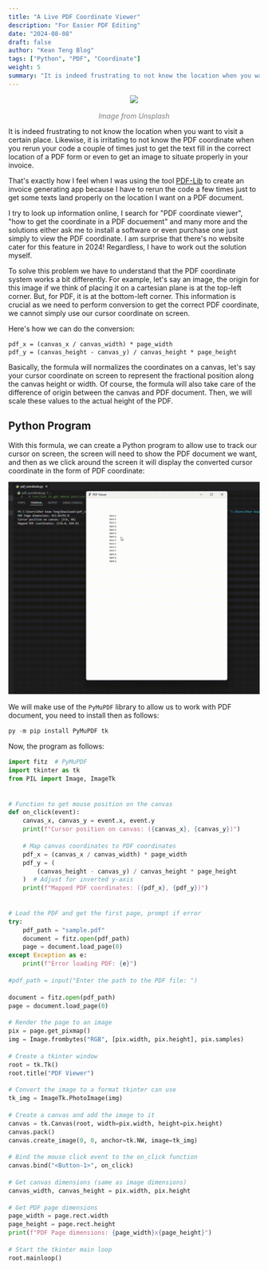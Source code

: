```yaml
---
title: "A Live PDF Coordinate Viewer"
description: "For Easier PDF Editing"
date: "2024-08-08"
draft: false
author: "Kean Teng Blog"
tags: ["Python", "PDF", "Coordinate"]
weight: 5
summary: "It is indeed frustrating to not know the location when you want to visit a certain place. Likewise, it is irritating to not know the PDF coordinate when you rerun your code a couple of times just to get the text fill in the correct location"
---
```


<center><img src=https://images.unsplash.com/photo-1642013352168-ccb46a0ac67f?q=80&w=1771&auto=format&fit=crop&ixlib=rb-4.0.3&ixid=M3wxMjA3fDB8MHxwaG90by1wYWdlfHx8fGVufDB8fHx8fA%3D%3D"  class = "center"/></center>
<p style="text-align: center; color:grey;"><i>Image from Unsplash</i></p>

It is indeed frustrating to not know the location when you want to visit a certain place. Likewise, it is irritating to not know the PDF coordinate when you rerun your code a couple of times just to get the text fill in the correct location of a PDF form or even to get an image to situate properly in your invoice. 

That's exactly how I feel when I was using the tool [PDF-Lib](https://pdf-lib.js.org/) to create an invoice generating app because I have to rerun the code a few times just to get some texts land properly on the location I want on a PDF document. 

I try to look up information online, I search for "PDF coordinate viewer", "how to get the coordinate in a PDF docuement" and many more and the solutions either ask me to install a software or even purchase one just simply to view the PDF coordinate. I am surprise that there's no website cater for this feature in 2024! Regardless, I have to work out the solution myself.

To solve this problem we have to understand that the PDF coordinate system works a bit differently. For example, let's say an image, the origin for this image if we think of placing it on a cartesian plane is at the top-left corner. But, for PDF, it is at the bottom-left corner. This information is crucial as we need to perform conversion to get the correct PDF coordinate, we cannot simply use our cursor coordinate on screen.

Here's how we can do the conversion:

```
pdf_x = (canvas_x / canvas_width) * page_width
pdf_y = (canvas_height - canvas_y) / canvas_height * page_height
```

Basically, the formula will normalizes the coordinates on a canvas, let's say your cursor coordinate on screen to represent the fractional position along the canvas height or width. Of course, the formula will also take care of the difference of origin between the canvas and PDF document. Then, we will scale these values to the actual height of the PDF.

## Python Program

With this formula, we can create a Python program to allow use to track our cursor on screen, the screen will need to show the PDF document we want, and then as we click around the screen it will display the converted cursor coordinate in the form of PDF coordinate:

![Alt Text](demo.gif)

We will make use of the `PyMuPDF` library to allow us to work with PDF document, you need to install then as follows:

```py
py -m pip install PyMuPDF tk
```

Now, the program as follows:

```py
import fitz  # PyMuPDF
import tkinter as tk
from PIL import Image, ImageTk


# Function to get mouse position on the canvas
def on_click(event):
    canvas_x, canvas_y = event.x, event.y
    print(f"Cursor position on canvas: ({canvas_x}, {canvas_y})")

    # Map canvas coordinates to PDF coordinates
    pdf_x = (canvas_x / canvas_width) * page_width
    pdf_y = (
        (canvas_height - canvas_y) / canvas_height * page_height
    )  # Adjust for inverted y-axis
    print(f"Mapped PDF coordinates: ({pdf_x}, {pdf_y})")


# Load the PDF and get the first page, prompt if error
try:
    pdf_path = "sample.pdf"
    document = fitz.open(pdf_path)
    page = document.load_page(0)
except Exception as e:
    print(f"Error loading PDF: {e}")
    
#pdf_path = input("Enter the path to the PDF file: ")

document = fitz.open(pdf_path)
page = document.load_page(0)

# Render the page to an image
pix = page.get_pixmap()
img = Image.frombytes("RGB", [pix.width, pix.height], pix.samples)

# Create a tkinter window
root = tk.Tk()
root.title("PDF Viewer")

# Convert the image to a format tkinter can use
tk_img = ImageTk.PhotoImage(img)

# Create a canvas and add the image to it
canvas = tk.Canvas(root, width=pix.width, height=pix.height)
canvas.pack()
canvas.create_image(0, 0, anchor=tk.NW, image=tk_img)

# Bind the mouse click event to the on_click function
canvas.bind("<Button-1>", on_click)

# Get canvas dimensions (same as image dimensions)
canvas_width, canvas_height = pix.width, pix.height

# Get PDF page dimensions
page_width = page.rect.width
page_height = page.rect.height
print(f"PDF Page dimensions: {page_width}x{page_height}")

# Start the tkinter main loop
root.mainloop()
```